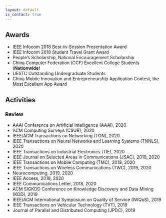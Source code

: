 ```yaml
---
layout: default
is_contact: true
---
```


## Awards

* IEEE Infocom 2018 Best-in-Session Presentation Award
* IEEE Infocom 2018 Student Travel Grant Award
* People’s Scholarship, National Encouragement Scholarship
* China Computer Federation (CCF) Excellent College Students (**Nationwide**)
* UESTC Outstanding Undergraduate Students
* China Mobile Innovation and Entrepreneurship Application Contest, the Most Excellent App Award

## Activities

### Review

- AAAI Conference on Artificial Intelligence (AAAI), 2020
- ACM Computing Surveys (CSUR), 2020
- IEEE/ACM Transactions on Networking (TON), 2020
- IEEE Transactions on Neural Networks and Learning Systems (TNNLS), 2020
- IEEE Transactions on Industrial Electronics (TIE), 2020
- IEEE Journal on Selected Areas in Communications (JSAC), 2019, 2020
- IEEE Transactions on Mobile Computing (TMC), 2019, 2020
- IEEE Transactions on Wireless Communications (TWC), 2019, 2020
- Neurocomputing, 2019, 2020
- IEEE Access, 2019, 2020
- IEEE Communications Letter, 2018, 2020
- ACM SIGKDD Conference on Knowledge Discovery and Data Mining (KDD), 2019
- IEEE/ACM International Symposium on Quality of Service (IWQoS), 2019
- IEEE Transactions on Vehicular Technology (TVT), 2019
- Journal of Parallel and Distributed Computing (JPDC), 2019